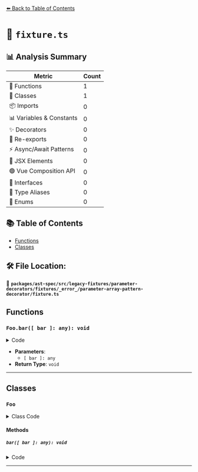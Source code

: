 [⬅️ Back to Table of Contents](../../../../../../../../index.md)

# 📄 `fixture.ts`

## 📊 Analysis Summary

| Metric | Count |
|--------|-------|
| 🔧 Functions | 1 |
| 🧱 Classes | 1 |
| 📦 Imports | 0 |
| 📊 Variables & Constants | 0 |
| ✨ Decorators | 0 |
| 🔄 Re-exports | 0 |
| ⚡ Async/Await Patterns | 0 |
| 💠 JSX Elements | 0 |
| 🟢 Vue Composition API | 0 |
| 📐 Interfaces | 0 |
| 📑 Type Aliases | 0 |
| 🎯 Enums | 0 |

## 📚 Table of Contents

- [Functions](#functions)
- [Classes](#classes)

## 🛠️ File Location:
📂 **`packages/ast-spec/src/legacy-fixtures/parameter-decorators/fixtures/_error_/parameter-array-pattern-decorator/fixture.ts`**

## Functions

### `Foo.bar([ bar ]: any): void`

<details><summary>Code</summary>

```ts
bar(@special(true) [ bar ]: any) {}
```
</details>

- **Parameters**:
  - `[ bar ]: any`
- **Return Type**: `void`

---

## Classes

### `Foo`

<details><summary>Class Code</summary>

```ts
class Foo {
  bar(@special(true) [ bar ]: any) {}
}
```
</details>

#### Methods

##### `bar([ bar ]: any): void`

<details><summary>Code</summary>

```ts
bar(@special(true) [ bar ]: any) {}
```
</details>


---
